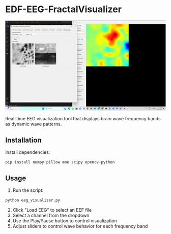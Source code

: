 # EDF-EEG-FractalVisualizer

![Visualizer](./visualizer.png)


Real-time EEG visualization tool that displays brain wave frequency bands as dynamic wave patterns.

## Installation

Install dependencies:
```bash
pip install numpy pillow mne scipy opencv-python
```

## Usage

1. Run the script:
```bash
python eeg_visualizer.py
```

2. Click "Load EEG" to select an EEF file
3. Select a channel from the dropdown
4. Use the Play/Pause button to control visualization
5. Adjust sliders to control wave behavior for each frequency band
